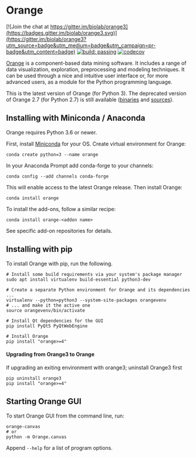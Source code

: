 Orange
======

[![Join the chat at https://gitter.im/biolab/orange3](https://badges.gitter.im/biolab/orange3.svg)](https://gitter.im/biolab/orange3?utm_source=badge&utm_medium=badge&utm_campaign=pr-badge&utm_content=badge)
[![build: passing](https://img.shields.io/travis/biolab/orange3.svg)](https://travis-ci.org/biolab/orange3)
[![codecov](https://codecov.io/gh/biolab/orange3/branch/master/graph/badge.svg)](https://codecov.io/gh/biolab/orange3)

[Orange] is a component-based data mining software. It includes a range of data
visualization, exploration, preprocessing and modeling techniques. It can be
used through a nice and intuitive user interface or, for more advanced users,
as a module for the Python programming language.

This is the latest version of Orange (for Python 3). The deprecated version of Orange 2.7 (for Python 2.7) is still available ([binaries] and [sources]).

[Orange]: https://orange.biolab.si/
[binaries]: https://orange.biolab.si/orange2/
[sources]: https://github.com/biolab/orange


Installing with Miniconda / Anaconda
------------------------------------

Orange requires Python 3.6 or newer.

First, install [Miniconda] for your OS. Create virtual environment for Orange:

    conda create python=3 --name orange

In your Anaconda Prompt add conda-forge to your channels:

    conda config --add channels conda-forge

This will enable access to the latest Orange release. Then install Orange:

    conda install orange

[Miniconda]: https://docs.conda.io/en/latest/miniconda.html

To install the add-ons, follow a similar recipe:

    conda install orange-<addon name>

See specific add-on repositories for details.

Installing with pip
-------------------

To install Orange with pip, run the following.

    # Install some build requirements via your system's package manager
    sudo apt install virtualenv build-essential python3-dev

    # Create a separate Python environment for Orange and its dependencies ...
    virtualenv --python=python3 --system-site-packages orangevenv
    # ... and make it the active one
    source orangevenv/bin/activate

    # Install Qt dependencies for the GUI
    pip install PyQt5 PyQtWebEngine

    # Install Orange
    pip install "orange>=4"

#### Upgrading from Orange3 to Orange

If upgrading an exiting environment with orange3; uninstall Orange3 first

    pip uninstall orange3
    pip install "orange>=4"

Starting Orange GUI
-------------------

To start Orange GUI from the command line, run:

    orange-canvas
    # or
    python -m Orange.canvas

Append `--help` for a list of program options.
